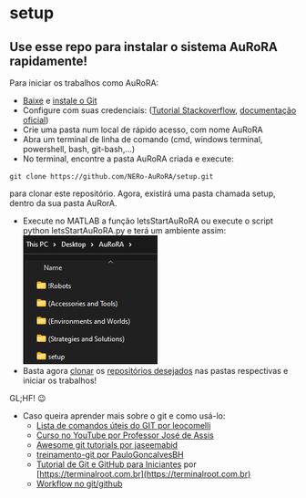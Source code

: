 # setup

## Use esse repo para instalar o sistema AuRoRA rapidamente!

Para iniciar os trabalhos como AuRoRA:
- [Baixe](https://git-scm.com/downloads) e [instale o Git](https://git-scm.com/book/en/v2/Getting-Started-Installing-Git)
- Configure com suas credenciais: ([Tutorial Stackoverflow](https://stackoverflow.com/questions/35942754/how-to-save-username-and-password-in-git), [documentação oficial](https://git-scm.com/docs/git-credential-store)) 
- Crie uma pasta num local de rápido acesso, com nome AuRoRA
- Abra um terminal de linha de comando (cmd, windows terminal, powershell, bash, git-bash,...) 
- No terminal, encontre a pasta AuRoRA criada e execute:
``` 
git clone https://github.com/NERo-AuRoRA/setup.git
```
para clonar este repositório. Agora, existirá uma pasta chamada setup, dentro da sua pasta AuRorA.
- Execute no MATLAB a função letsStartAuRoRA ou execute o script python letsStartAuRoRA.py e terá um ambiente assim:
![](https://raw.githubusercontent.com/NERo-AuRoRA/setup/main/AuRoRA_environment.png)
- Basta agora [clonar](https://docs.github.com/pt/github/creating-cloning-and-archiving-repositories/cloning-a-repository-from-github/cloning-a-repository) os [repositórios desejados](https://github.com/orgs/NERo-AuRoRA/teams) nas pastas respectivas e iniciar os trabalhos!

GL;HF! 😉

- Caso queira aprender mais sobre o git e como usá-lo:  
  - [Lista de comandos úteis do GIT por leocomelli](https://gist.github.com/leocomelli/2545add34e4fec21ec16)
  - [Curso no YouTube por Professor José de Assis](https://www.youtube.com/watch?v=FF1f4bKYhoo&list=PLbEOwbQR9lqzK14I7OOeREEIE4k6rjgIj)
  - [Awesome git tutorials por jaseemabid](https://gist.github.com/jaseemabid/1321592/c92cffcc522e11b152969108669775c0e700a8e9)
  - [treinamento-git por PauloGoncalvesBH](https://github.com/PauloGoncalvesBH/treinamento-git)
  - [Tutorial de Git e GitHub para Iniciantes](https://terminalroot.com.br/git/) por [https://terminalroot.com.br](https://terminalroot.com.br)
  - [Workflow no git/github](https://www.zup.com.br/blog/git-workflow)
